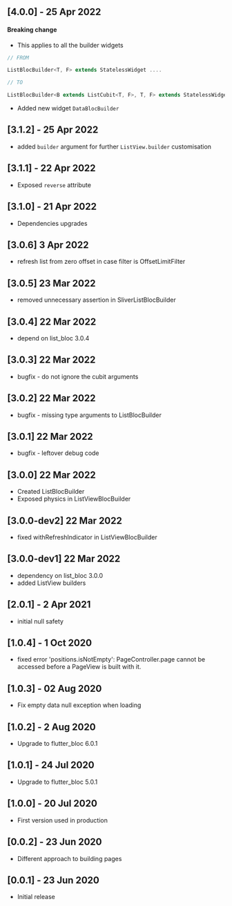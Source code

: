 ## [4.0.0] - 25 Apr 2022

#### Breaking change

- This applies to all the builder widgets

```Dart
// FROM

ListBlocBuilder<T, F> extends StatelessWidget ....

// TO

ListBlocBuilder<B extends ListCubit<T, F>, T, F> extends StatelessWidget ....
```

- Added new widget `DataBlocBuilder`

## [3.1.2] - 25 Apr 2022

- added `builder` argument for further `ListView.builder` customisation

## [3.1.1] - 22 Apr 2022

- Exposed `reverse` attribute

## [3.1.0] - 21 Apr 2022

- Dependencies upgrades

## [3.0.6] 3 Apr 2022

- refresh list from zero offset in case filter is OffsetLimitFilter

## [3.0.5] 23 Mar 2022

- removed unnecessary assertion in SliverListBlocBuilder

## [3.0.4] 22 Mar 2022

- depend on list_bloc 3.0.4

## [3.0.3] 22 Mar 2022

- bugfix - do not ignore the cubit arguments

## [3.0.2] 22 Mar 2022

- bugfix - missing type arguments to ListBlocBuilder

## [3.0.1] 22 Mar 2022

- bugfix - leftover debug code

## [3.0.0] 22 Mar 2022

- Created ListBlocBuilder
- Exposed physics in ListViewBlocBuilder

## [3.0.0-dev2] 22 Mar 2022

- fixed withRefreshIndicator in ListViewBlocBuilder

## [3.0.0-dev1] 22 Mar 2022

- dependency on list_bloc 3.0.0
- added ListView builders

## [2.0.1] - 2 Apr 2021

- initial null safety

## [1.0.4] - 1 Oct 2020

- fixed error 'positions.isNotEmpty': PageController.page cannot be accessed before a PageView is built with it.

## [1.0.3] - 02 Aug 2020

- Fix empty data null exception when loading

## [1.0.2] - 2 Aug 2020

- Upgrade to flutter_bloc 6.0.1

## [1.0.1] - 24 Jul 2020

- Upgrade to flutter_bloc 5.0.1

## [1.0.0] - 20 Jul 2020

- First version used in production

## [0.0.2] - 23 Jun 2020

- Different approach to building pages

## [0.0.1] - 23 Jun 2020

- Initial release
